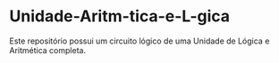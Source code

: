 # Unidade-Aritm-tica-e-L-gica
Este repositório possui um circuito lógico de uma Unidade de Lógica e Aritmética completa.
